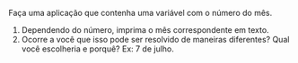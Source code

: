 Faça uma aplicação que contenha uma variável com o número do mês.
1. Dependendo do número, imprima o mês correspondente em texto.
2. Ocorre a você que isso pode ser resolvido de maneiras diferentes? Qual você
escolheria e porquê?
Ex: 7 de julho.